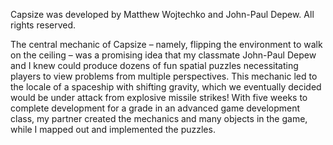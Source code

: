 Capsize was developed by Matthew Wojtechko and John-Paul Depew. All rights reserved.

The central mechanic of Capsize – namely, flipping the environment to walk on the ceiling – was a promising idea that my classmate John-Paul Depew and I knew could produce dozens of
fun spatial puzzles necessitating players to view problems from multiple perspectives. This mechanic led to the locale of a spaceship with shifting gravity, which we eventually
decided would be under attack from explosive missile strikes! With five weeks to complete development for a grade in an advanced game development class, my partner created the
mechanics and many objects in the game, while I mapped out and implemented the puzzles.
